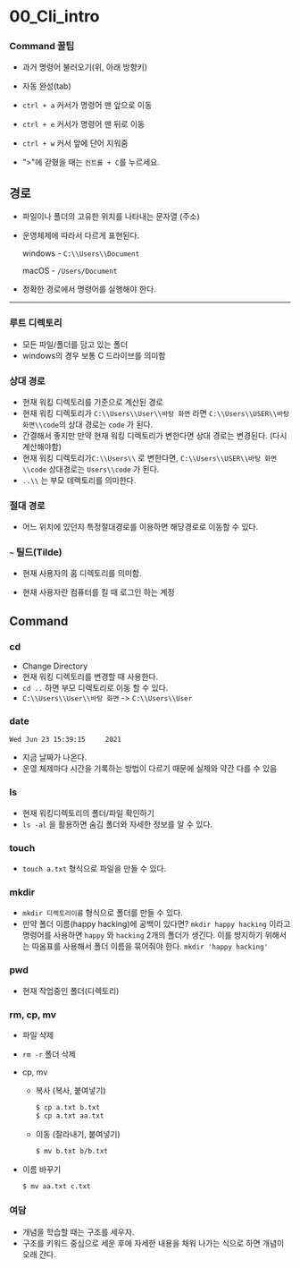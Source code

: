 # 00_Cli_intro

### **Command 꿀팁**

- 과거 명령어 불러오기(위, 아래 방향키)

- 자동 완성(tab)

- `ctrl + a` 커서가 명령어 맨 앞으로 이동

- `ctrl + e` 커서가 명령어 맨 뒤로 이동

- `ctrl + w` 커서 앞에 단어 지워줌

- ">"에 갇혔을 때는 `컨트롤 + C`를 누르세요.

  

## 경로

- 파일이나 폴더의 고유한 위치를 나타내는 문자열 (주소)

- 운영체제에 따라서 다르게 표현된다.

  windows - `C:\\Users\\Document`

  macOS - `/Users/Document`

- 정확한 경로에서 명령어를 실행해야 한다.

------

### **루트 디렉토리**

- 모든 파일/폴더를 담고 있는 폴더
- windows의 경우 보통 C 드라이브를 의미함

### **상대 경로**

- 현재 워킹 디렉토리를 기준으로 계산된 경로
- 현재 워킹 디렉토리가 `C:\\Users\\User\\바탕 화면` 라면 `C:\\Users\\USER\\바탕 화면\\code`의 상대 경로는 `code` 가 된다.
- 간결해서 좋지만 만약 현재 워킹 디렉토리가 변한다면 상대 경로는 변경된다. (다시 계산해야함)
- 현재 워킹 디렉토리가`C:\\Users\\` 로 변한다면, `C:\\Users\\USER\\바탕 화면\\code` 상대경로는 `Users\\code` 가 된다.
- `..\\` 는 부모 데렉토리를 의미한다.

### 절대 경로

- 어느 위치에 있던지 특정절대경로를 이용하면 해당경로로 이동할 수 있다.

### **`~` 틸드(Tilde)**

- 현재 사용자의 홈 디렉토리를 의미함.

- 현재 사용자란 컴퓨터를 킬 때 로그인 하는 계정

  

## Command

### **cd**

- Change Directory
- 현재 워킹 디렉토리를 변경할 때 사용한다.
- `cd ..` 하면 부모 디렉토리로 이동 할 수 있다.
- `C:\\Users\\User\\바탕 화면` -> `C:\\Users\\User`

### **date**

```
Wed Jun 23 15:39:15     2021
```

- 지금 날짜가 나온다.
- 운영 체제마다 시간을 기록하는 방법이 다르기 때문에 실제와 약간 다를 수 있음

### **ls**

- 현재 워킹디렉토리의 폴더/파일 확인하기
- `ls -al` 을 활용하면 숨김 폴더와 자세한 정보를 알 수 있다.

### **touch**

- `touch a.txt` 형식으로 파일을 만들 수 있다.

### **mkdir**

- `mkdir 디렉토리이름` 형식으로 폴더를 만들 수 있다.
- 만약 폴더 이름(happy hacking)에 공백이 있다면? `mkdir happy hacking` 이라고 명령어를 사용하면 `happy` 와 `hacking` 2개의 폴더가 생긴다. 이를 방지하기 위해서는 따옴표를 사용해서 폴더 이름을 묶어줘야 한다. `mkdir 'happy hacking'`

### pwd

- 현재 작업중인 폴더(디렉토리)

### rm, cp, mv

- 파일 삭제
- `rm -r` 폴더 삭제

- cp, mv

  - 복사 (복사, 붙여넣기)

    ```bash
    $ cp a.txt b.txt
    $ cp a.txt aa.txt
    ```

  - 이동 (잘라내기, 붙여넣기)

    ```bash
    $ mv b.txt b/b.txt
    ```

- 이름 바꾸기

  ```bash
  $ mv aa.txt c.txt
  ```



### 여담

- 개념을 학습할 때는 구조를 세우자.
- 구조를 키워드 중심으로 세운 후에 자세한 내용을 채워 나가는 식으로 하면 개념이 오래 간다.